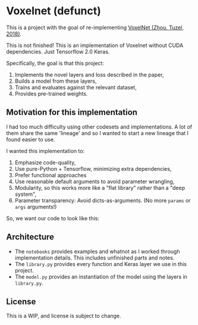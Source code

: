 # Voxelnet (defunct)


This is a project with the goal of re-implementing
[VoxelNet (Zhou, Tuzel, 2018)](https://openaccess.thecvf.com/content_cvpr_2018/papers/Zhou_VoxelNet_End-to-End_Learning_CVPR_2018_paper.pdf).

This is not finished! This is an implementation of Voxelnet without CUDA dependencies. Just Tensorflow 2.0 Keras.

Specifically, the goal is that this project:

1. Implements the novel layers and loss described in the paper,
2. Builds a model from these layers,
3. Trains and evaluates against the relevant dataset,
4. Provides pre-trained weights.

## Motivation for this implementation

I had too much difficulty using other codesets and implementations. A lot of them share the same 'lineage' and so I wanted to start a new lineage that I found easier to use.

I wanted this implementation to:

1. Emphasize code-quality,
2. Use pure-Python + Tensorflow, minimizing extra dependencies,
3. Prefer functional approaches
4. Use reasonable default arguments to avoid parameter wrangling,
5. Modularity, so this works more like a "flat library" rather than a "deep system",
6. Parameter transparency: Avoid dicts-as-arguments. (No more `params` or `args` arguments!) 

So, we want our code to look like this:

## Architecture

- The `notebooks` provides examples and whatnot as I worked through implementation details. This includes unfinished parts and notes.
- The `library.py` provides every function and Keras layer we use in this project.
- The `model.py` provides an instantiation of the model using the layers in `library.py`.

## License

This is a WIP, and license is subject to change. 
